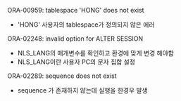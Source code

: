 


ORA-00959: tablespace 'HONG' does not exist
- 'HONG' 사용자의 tablespace가 정의되지 않은 에러


ORA-02248: invalid option for ALTER SESSION
- NLS_LANG의 매개변수를 확인하고 환경에 맞게 변경 해야함
- NLS_LANG이란 사용자 PC의 문자 집합 설정

ORA-02289: sequence does not exist
- sequence 가 존재하지 않는데 실행을 한경우 발생